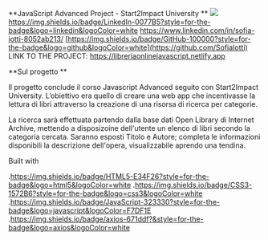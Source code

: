 **JavaScript Advanced Project - Start2Impact University
**
<img src="{[BadgeURLHere](https://img.shields.io/badge/LinkedIn-0077B5?style=for-the-badge&logo=linkedin&logoColor=white)}" />
https://img.shields.io/badge/LinkedIn-0077B5?style=for-the-badge&logo=linkedin&logoColor=white https://www.linkedin.com/in/sofia-iotti-8052ab213/ [https://img.shields.io/badge/GitHub-100000?style=for-the-badge&logo=github&logoColor=white](https://github.com/SofiaIotti) 
LINK TO THE PROJECT: https://libreriaonlinejavascript.netlify.app

**Sul progetto **

Il progetto conclude il corso Javascript Advanced seguito con Start2Impact University.
L’obiettivo era quello di creare una web app che incentivasse la lettura di libri attraverso la creazione di una risorsa di ricerca per categorie.

La ricerca sarà effettuata partendo dalla base dati Open Library di Internet Archive, mettendo a disposizoine dell'utente un elenco di libri secondo la categoria cercata.
Saranno esposti Titolo  e Autore; completa le informazioni disponibili la descrizione dell'opera, visualizzabile aprendo una tendina.

Built with

.https://img.shields.io/badge/HTML5-E34F26?style=for-the-badge&logo=html5&logoColor=white 
.https://img.shields.io/badge/CSS3-1572B6?style=for-the-badge&logo=css3&logoColor=white
.https://img.shields.io/badge/JavaScript-323330?style=for-the-badge&logo=javascript&logoColor=F7DF1E 
.https://img.shields.io/badge/axios-671ddf?&style=for-the-badge&logo=axios&logoColor=white

